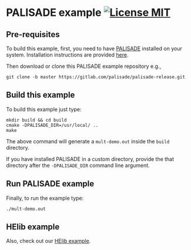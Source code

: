 # PALISADE example [![License MIT][badge-license]](LICENSE)

## Pre-requisites

To build this example, first, you need to have [PALISADE](https://gitlab.com/palisade/palisade-release) installed on your system. Installation instructions are provided [here](https://gitlab.com/palisade/palisade-release#build-instructions).

Then download or clone this PALISADE example repository e.g.,
```
git clone -b master https://gitlab.com/palisade/palisade-release.git
```

## Build this example

To build this example just type:
```
mkdir build && cd build
cmake -DPALISADE_DIR=/usr/local/ ..
make
```

The above command will generate a `mult-demo.out` inside the `build` directory.

If you have installed PALISADE in a custom directory, provide the that directory after the `-DPALISADE_DIR` command line argument.


## Run PALISADE example

Finally, to run the example type:
```
./mult-demo.out
```

## HElib example
Also, check out our [HElib example](https://github.com/TrustworthyComputing/helib_example).


[badge-license]: https://img.shields.io/badge/license-MIT-green.svg?style=flat-square
